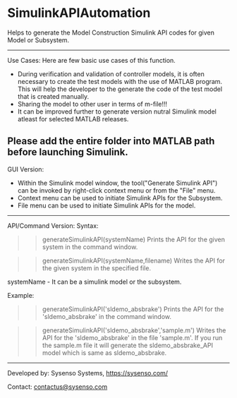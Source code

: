 # SimulinkAPIAutomation

Helps to generate the Model Construction Simulink API codes for given Model or Subsystem.

---------------------------------------------------------------------------
Use Cases:
Here are few basic use cases of this function.
- During verification and validation of controller models, it is often necessary to create the test models with the use of MATLAB program.
This will help the developer to the generate the code of the test model that is created manually.
- Sharing the model to other user in terms of m-file!!!
- It can be improved further to generate version nutral Simulink model atleast for selected MATLAB releases.

Please add the entire folder into MATLAB path before launching Simulink.
---------------------------------------------------------------------------
GUI Version:
- Within the Simulink model window, the tool("Generate Simulink API") can be invoked by right-click context menu
or from the "File" menu.
- Context menu can be used to initiate Simulink APIs for the Subsystem.
- File menu can be used to initiate Simulink APIs for the model.
---------------------------------------------------------------------------
API/Command Version:
Syntax:
>> generateSimulinkAPI(systemName)
Prints the API for the given system in the command window.

>> generateSimulinkAPI(systemName,filename)
Writes the API for the given system in the specified file.

systemName - It can be a simulink model or the subsystem.

Example:
>> generateSimulinkAPI('sldemo_absbrake')
Prints the API for the 'sldemo_absbrake' in the command window.

>> generateSimulinkAPI('sldemo_absbrake','sample.m')
Writes the API for the 'sldemo_absbrake' in the file 'sample.m'.
If you run the sample.m file it will generate the sldemo_absbrake_API model which is same as sldemo_absbrake.

---------------------------------------------------------------------------
Developed by: Sysenso Systems, https://sysenso.com/

Contact: contactus@sysenso.com
